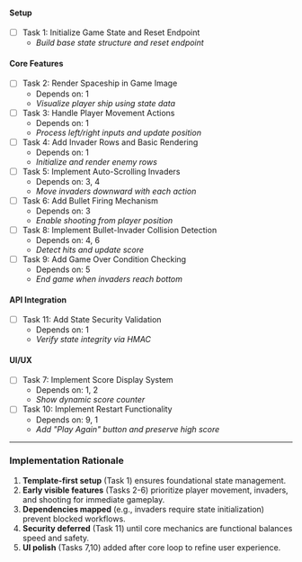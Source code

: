 #### Setup
- [ ] Task 1: Initialize Game State and Reset Endpoint  
  - *Build base state structure and reset endpoint*

#### Core Features
- [ ] Task 2: Render Spaceship in Game Image  
  - Depends on: 1  
  - *Visualize player ship using state data*
- [ ] Task 3: Handle Player Movement Actions  
  - Depends on: 1  
  - *Process left/right inputs and update position*
- [ ] Task 4: Add Invader Rows and Basic Rendering  
  - Depends on: 1  
  - *Initialize and render enemy rows*
- [ ] Task 5: Implement Auto-Scrolling Invaders  
  - Depends on: 3, 4  
  - *Move invaders downward with each action*
- [ ] Task 6: Add Bullet Firing Mechanism  
  - Depends on: 3  
  - *Enable shooting from player position*
- [ ] Task 8: Implement Bullet-Invader Collision Detection  
  - Depends on: 4, 6  
  - *Detect hits and update score*
- [ ] Task 9: Add Game Over Condition Checking  
  - Depends on: 5  
  - *End game when invaders reach bottom*

#### API Integration
- [ ] Task 11: Add State Security Validation  
  - Depends on: 1  
  - *Verify state integrity via HMAC*

#### UI/UX
- [ ] Task 7: Implement Score Display System  
  - Depends on: 1, 2  
  - *Show dynamic score counter*
- [ ] Task 10: Implement Restart Functionality  
  - Depends on: 9, 1  
  - *Add "Play Again" button and preserve high score*

---

### Implementation Rationale  
1. **Template-first setup** (Task 1) ensures foundational state management.  
2. **Early visible features** (Tasks 2-6) prioritize player movement, invaders, and shooting for immediate gameplay.  
3. **Dependencies mapped** (e.g., invaders require state initialization) prevent blocked workflows.  
4. **Security deferred** (Task 11) until core mechanics are functional balances speed and safety.  
5. **UI polish** (Tasks 7,10) added after core loop to refine user experience.